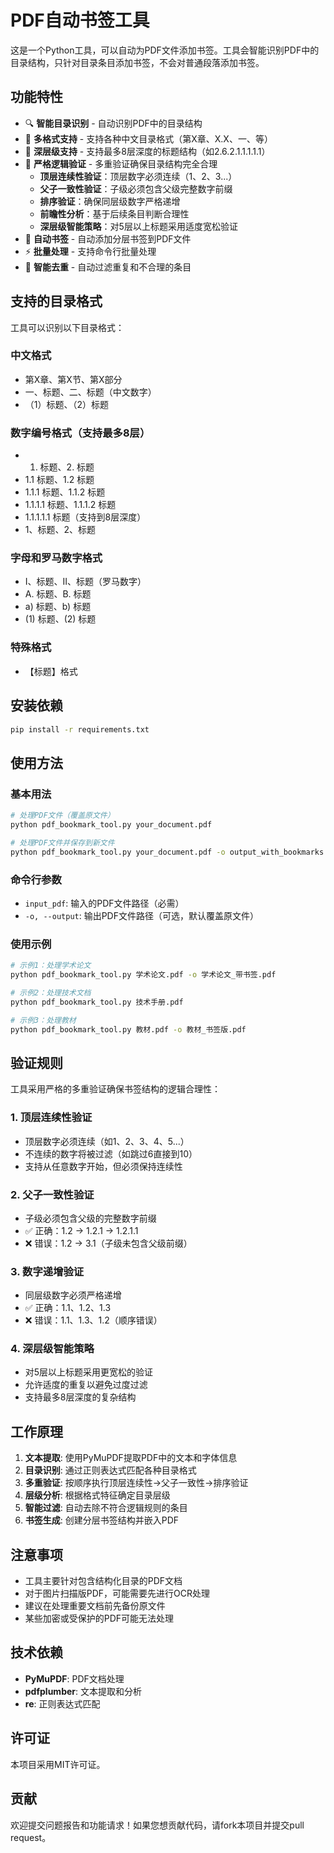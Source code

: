 # PDF自动书签工具

这是一个Python工具，可以自动为PDF文件添加书签。工具会智能识别PDF中的目录结构，只针对目录条目添加书签，不会对普通段落添加书签。

## 功能特性

- 🔍 **智能目录识别** - 自动识别PDF中的目录结构
- 📑 **多格式支持** - 支持各种中文目录格式（第X章、X.X、一、等）
- 🎯 **深层级支持** - 支持最多8层深度的标题结构（如2.6.2.1.1.1.1.1）
- 🔄 **严格逻辑验证** - 多重验证确保目录结构完全合理
  - **顶层连续性验证**：顶层数字必须连续（1、2、3...）
  - **父子一致性验证**：子级必须包含父级完整数字前缀
  - **排序验证**：确保同层级数字严格递增
  - **前瞻性分析**：基于后续条目判断合理性
  - **深层级智能策略**：对5层以上标题采用适度宽松验证
- 📖 **自动书签** - 自动添加分层书签到PDF文件
- ⚡ **批量处理** - 支持命令行批量处理
- 🧹 **智能去重** - 自动过滤重复和不合理的条目

## 支持的目录格式

工具可以识别以下目录格式：

### 中文格式
- 第X章、第X节、第X部分
- 一、标题、二、标题（中文数字）
- （1）标题、（2）标题

### 数字编号格式（支持最多8层）
- 1. 标题、2. 标题
- 1.1 标题、1.2 标题
- 1.1.1 标题、1.1.2 标题
- 1.1.1.1 标题、1.1.1.2 标题
- 1.1.1.1.1 标题（支持到8层深度）
- 1、标题、2、标题

### 字母和罗马数字格式
- I、标题、II、标题（罗马数字）
- A. 标题、B. 标题
- a) 标题、b) 标题
- (1) 标题、(2) 标题

### 特殊格式
- 【标题】格式

## 安装依赖

```bash
pip install -r requirements.txt
```

## 使用方法

### 基本用法

```bash
# 处理PDF文件（覆盖原文件）
python pdf_bookmark_tool.py your_document.pdf

# 处理PDF文件并保存到新文件
python pdf_bookmark_tool.py your_document.pdf -o output_with_bookmarks.pdf
```

### 命令行参数

- `input_pdf`: 输入的PDF文件路径（必需）
- `-o, --output`: 输出PDF文件路径（可选，默认覆盖原文件）

### 使用示例

```bash
# 示例1：处理学术论文
python pdf_bookmark_tool.py 学术论文.pdf -o 学术论文_带书签.pdf

# 示例2：处理技术文档
python pdf_bookmark_tool.py 技术手册.pdf

# 示例3：处理教材
python pdf_bookmark_tool.py 教材.pdf -o 教材_书签版.pdf
```

## 验证规则

工具采用严格的多重验证确保书签结构的逻辑合理性：

### 1. 顶层连续性验证
- 顶层数字必须连续（如1、2、3、4、5...）
- 不连续的数字将被过滤（如跳过6直接到10）
- 支持从任意数字开始，但必须保持连续性

### 2. 父子一致性验证
- 子级必须包含父级的完整数字前缀
- ✅ 正确：1.2 → 1.2.1 → 1.2.1.1
- ❌ 错误：1.2 → 3.1（子级未包含父级前缀）

### 3. 数字递增验证
- 同层级数字必须严格递增
- ✅ 正确：1.1、1.2、1.3
- ❌ 错误：1.1、1.3、1.2（顺序错误）

### 4. 深层级智能策略
- 对5层以上标题采用更宽松的验证
- 允许适度的重复以避免过度过滤
- 支持最多8层深度的复杂结构

## 工作原理

1. **文本提取**: 使用PyMuPDF提取PDF中的文本和字体信息
2. **目录识别**: 通过正则表达式匹配各种目录格式
3. **多重验证**: 按顺序执行顶层连续性→父子一致性→排序验证
4. **层级分析**: 根据格式特征确定目录层级
5. **智能过滤**: 自动去除不符合逻辑规则的条目
6. **书签生成**: 创建分层书签结构并嵌入PDF

## 注意事项

- 工具主要针对包含结构化目录的PDF文档
- 对于图片扫描版PDF，可能需要先进行OCR处理
- 建议在处理重要文档前先备份原文件
- 某些加密或受保护的PDF可能无法处理

## 技术依赖

- **PyMuPDF**: PDF文档处理
- **pdfplumber**: 文本提取和分析
- **re**: 正则表达式匹配

## 许可证

本项目采用MIT许可证。

## 贡献

欢迎提交问题报告和功能请求！如果您想贡献代码，请fork本项目并提交pull request。 